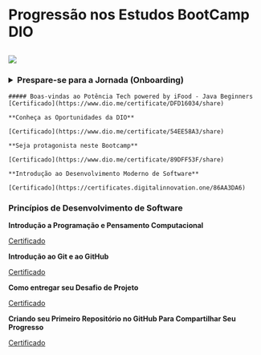 # Progressão nos Estudos BootCamp DIO

## 

![](https://hermes.digitalinnovation.one/tracks/8c36ef13-eebb-4efa-9a13-31f1c315fc02.png)

### <details><summary>Prespare-se para a Jornada (Onboarding)</summary>

<p>

```
##### Boas-vindas ao Potência Tech powered by iFood - Java Beginners
[Certificado](https://www.dio.me/certificate/DFD16034/share)

**Conheça as Oportunidades da DIO**

[Certificado](https://www.dio.me/certificate/54EE58A3/share)

**Seja protagonista neste Bootcamp**

[Certificado](https://www.dio.me/certificate/89DFF53F/share)

**Introdução ao Desenvolvimento Moderno de Software**

[Certificado](https://certificates.digitalinnovation.one/86AA3DA6)
```

</p>

</details>

### Princípios de Desenvolvimento de Software

**Introdução a Programação e Pensamento Computacional**

[Certificado](https://www.dio.me/certificate/DB57C4DB/share)

**Introdução ao Git e ao GitHub**

[Certificado](https://www.dio.me/certificate/561DE31A/share)

**Como entregar seu Desafio de Projeto**

[Certificado](https://www.dio.me/certificate/C1AF1539/share)

**Criando seu Primeiro Repositório no GitHub Para Compartilhar Seu Progresso**

[Certificado](https://www.dio.me/certificate/9FD242B0/share)
